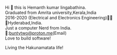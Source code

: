 Hi 👋 this is Hemanth kumar lingabathina.<br>
Graduated from Amrita university,Kerala,India<br>
2016-2020 (Electrical and Electronics Engineering)👨‍🎓<br>
📍Hyderabad,India.<br>
Just a computer Nerd from India.<br>
📧:buntytwo@proton.me(Email)<br>
Love to build software!

Living the Hakunamatata life!
